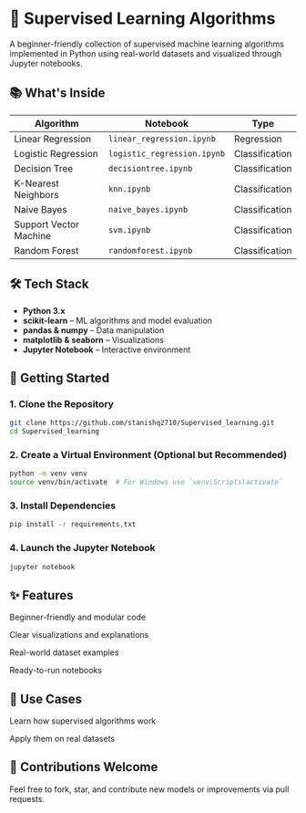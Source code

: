 # 🧠 Supervised Learning Algorithms

A beginner-friendly collection of supervised machine learning algorithms implemented in Python using real-world datasets and visualized through Jupyter notebooks.

## 📚 What's Inside

| Algorithm              | Notebook                  | Type           |
|------------------------|---------------------------|----------------|
| Linear Regression      | `linear_regression.ipynb` | Regression     |
| Logistic Regression    | `logistic_regression.ipynb` | Classification |
| Decision Tree          | `decisiontree.ipynb`      | Classification |
| K-Nearest Neighbors    | `knn.ipynb`               | Classification |
| Naive Bayes            | `naive_bayes.ipynb`       | Classification |
| Support Vector Machine | `svm.ipynb`               | Classification |
| Random Forest          | `randomforest.ipynb`      | Classification |

## 🛠 Tech Stack

- **Python 3.x**
- **scikit-learn** – ML algorithms and model evaluation
- **pandas & numpy** – Data manipulation
- **matplotlib & seaborn** – Visualizations
- **Jupyter Notebook** – Interactive environment

## 🚀 Getting Started

### 1. Clone the Repository

```bash
git clone https://github.com/stanishq2710/Supervised_learning.git
cd Supervised_learning
```
### 2. Create a Virtual Environment (Optional but Recommended)
```bash
python -m venv venv
source venv/bin/activate  # For Windows use `venv\Scripts\activate`
```
### 3. Install Dependencies
```bash
pip install -r requirements.txt
```
### 4. Launch the Jupyter Notebook
```bash
jupyter notebook
```
## ✨ Features
Beginner-friendly and modular code

Clear visualizations and explanations

Real-world dataset examples

Ready-to-run notebooks

## 📌 Use Cases
Learn how supervised algorithms work

Apply them on real datasets

## 📢 Contributions Welcome
Feel free to fork, star, and contribute new models or improvements via pull requests.
